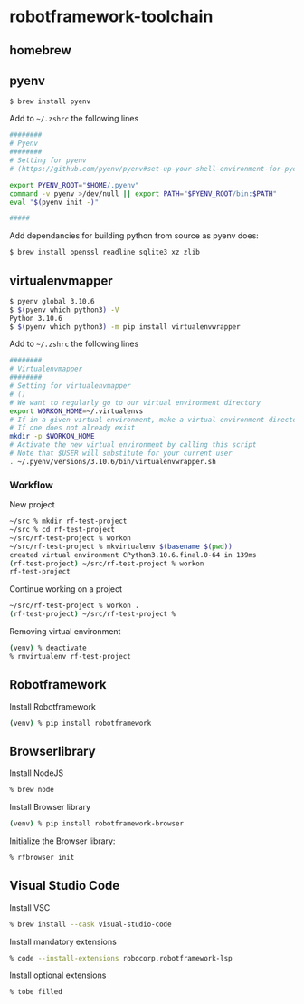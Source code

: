 # robotframework-toolchain

## homebrew


## pyenv

``` 
$ brew install pyenv
```

Add to `~/.zshrc` the following lines
``` bash
########
# Pyenv
########
# Setting for pyenv 
# (https://github.com/pyenv/pyenv#set-up-your-shell-environment-for-pyenv) 

export PYENV_ROOT="$HOME/.pyenv"
command -v pyenv >/dev/null || export PATH="$PYENV_ROOT/bin:$PATH"
eval "$(pyenv init -)"

#####
```

Add dependancies for building python from source as pyenv does:
``` bash
$ brew install openssl readline sqlite3 xz zlib
```

## virtualenvmapper

``` bash
$ pyenv global 3.10.6
$ $(pyenv which python3) -V
Python 3.10.6
$ $(pyenv which python3) -m pip install virtualenvwrapper
```

Add to `~/.zshrc` the following lines
``` bash
########
# Virtualenvmapper
########
# Setting for virtualenvmapper 
# ()
# We want to regularly go to our virtual environment directory
export WORKON_HOME=~/.virtualenvs
# If in a given virtual environment, make a virtual environment directory
# If one does not already exist
mkdir -p $WORKON_HOME
# Activate the new virtual environment by calling this script
# Note that $USER will substitute for your current user
. ~/.pyenv/versions/3.10.6/bin/virtualenvwrapper.sh
```

### Workflow

New project
``` bash
~/src % mkdir rf-test-project
~/src % cd rf-test-project
~/src/rf-test-project % workon
~/src/rf-test-project % mkvirtualenv $(basename $(pwd))
created virtual environment CPython3.10.6.final.0-64 in 139ms
(rf-test-project) ~/src/rf-test-project % workon
rf-test-project
```

Continue working on a project
``` bash
~/src/rf-test-project % workon .
(rf-test-project) ~/src/rf-test-project %
```

Removing virtual environment
``` bash
(venv) % deactivate
% rmvirtualenv rf-test-project
```

## Robotframework
Install Robotframework
``` bash
(venv) % pip install robotframework
```

## Browserlibrary

Install NodeJS
``` bash
% brew node
```

Install Browser library
``` bash
(venv) % pip install robotframework-browser
```

Initialize the Browser library:
``` bash
% rfbrowser init 
```


## Visual Studio Code

Install VSC
``` bash
% brew install --cask visual-studio-code
```

Install mandatory extensions
``` bash
% code --install-extensions robocorp.robotframework-lsp
```

Install optional extensions
``` bash
% tobe filled
```
